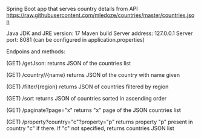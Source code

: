 Spring Boot app that serves country details from API https://raw.githubusercontent.com/mledoze/countries/master/countries.json

Java JDK and JRE version: 17
Maven build
Server address: 127.0.0.1
Server port: 8081
(can be configured in application.properties)

Endpoins and methods:

(GET) /getJson:
returns JSON of the countries list 

(GET) /country//{name}
returns JSON of the country with name given

(GET) /filter/{region}
returns JSON of countries filtered by region

(GET) /sort
returns JSON of countries sorted in ascending order

(GET) /paginate?page="x"
returns "x" page of the JSON countries list

(GET) /property?country="c"?property="p"
returns property "p" present in country "c" if there. If "c" not specified, returns countries JSON list
